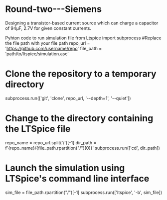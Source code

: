# Round-two---Siemens
Designing a transistor-based current source which can charge a capacitor of 94µF, 2.7V for given constant currents.

Pyhton code to run simulation file from Ltspice
  import subprocess
  #Replace the file path with your file path
  repo_url = 'https://github.com/username/repo'
  file_path = 'path/to/ltspice/simulation.asc'
  # Clone the repository to a temporary directory
  subprocess.run(['git', 'clone', repo_url, '--depth=1', '--quiet'])
  # Change to the directory containing the LTSpice file
  repo_name = repo_url.split('/')[-1]
  dir_path = f'{repo_name}/{file_path.rpartition("/")[0]}'
  subprocess.run(['cd', dir_path])
  # Launch the simulation using LTSpice's command line interface
  sim_file = file_path.rpartition("/")[-1]
  subprocess.run(['ltspice', '-b', sim_file])
